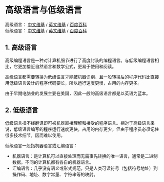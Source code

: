 # 高级语言与低级语言<!-- omit in toc -->

高级语言： [中文维基](https://zh.wikipedia.org/wiki/高级语言) / [英文维基](https://en.wikipedia.org/wiki/High-level_programming_language) / [百度百科](https://baike.baidu.com/item/高级语言)  
低级语言： [中文维基](https://zh.wikipedia.org/wiki/低级语言) / [英文维基](https://en.wikipedia.org/wiki/Low-level_programming_language) / [百度百科](https://baike.baidu.com/item/机器语言)

## 1. 高级语言

高级编程语言是一种对计算机细节进行了高度封装的编程语言。与低级编程语言相比，它更加接近自然语言和数学公式，更易于使用和阅读。

高级语言都需要转换为低级语言才能被机器识别，且一般转换后的程序代码比直接用低级语言设计的程序代码要长，所以运行速度更慢，占用的内存更多。

由于早期电脑业的发展主要在美国，因此一般的高级语言都是以英语为蓝本。

## 2. 低级语言

低级语言指不经翻译即可被机器直接理解和接受的程序语言。相对于高级语言来说，低级语言编写的程序运行速度更快，占用的内存更少，但由于程序员必须记住很多技术细节，因而难以使用。

低级语言一般指机器语言或汇编语言：

- 机器语言：是计算机可以直接处理而无需事先转换的唯一语言，通常是二进制数据。不同的计算机都有各自的机器语言。
- 汇编语言：几乎没有语义或形式规范，只是人类可读符号（包括符号地址）到操作码、地址、数字常量、字符串等的映射。
